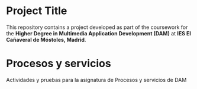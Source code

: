 # Project Title

This repository contains a project developed as part of the coursework for the **Higher Degree in Multimedia Application Development (DAM)** at **IES El Cañaveral de Móstoles, Madrid**.

# Procesos y servicios

Actividades y pruebas para la asignatura de Procesos y servicios de DAM
